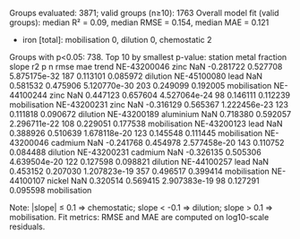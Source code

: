 Groups evaluated: 3871; valid groups (n≥10): 1763
Overall model fit (valid groups): median R² = 0.09, median RMSE = 0.154, median MAE = 0.121
- iron [total]: mobilisation 0, dilution 0, chemostatic 2

Groups with p<0.05: 738. Top 10 by smallest p-value:
    station     metal fraction     slope       r2            p   n     rmse      mae        trend
NE-43200046      zinc      NaN -0.281722 0.527708 5.875175e-32 187 0.113101 0.085972     dilution
NE-45100080      lead      NaN  0.581532 0.475906 5.120770e-30 203 0.249099 0.192005 mobilisation
NE-44100244      zinc      NaN  0.447123 0.657604 4.527064e-24  98 0.146111 0.112239 mobilisation
NE-43200231      zinc      NaN -0.316129 0.565367 1.222456e-23 123 0.111818 0.090672     dilution
NE-43200189 aluminium      NaN  0.718380 0.592057 2.296711e-22 108 0.229051 0.177538 mobilisation
NE-43200123      lead      NaN  0.388926 0.510639 1.678118e-20 123 0.145548 0.111445 mobilisation
NE-43200046   cadmium      NaN -0.241768 0.454978 2.577458e-20 143 0.110752 0.084488     dilution
NE-43200231   cadmium      NaN -0.326135 0.505306 4.639504e-20 122 0.127598 0.098821     dilution
NE-44100257      lead      NaN  0.453152 0.207030 1.207823e-19 357 0.496517 0.399414 mobilisation
NE-44100107    nickel      NaN  0.320514 0.569415 2.907383e-19  98 0.127291 0.095598 mobilisation

Note: |slope| ≤ 0.1 ⇒ chemostatic; slope < -0.1 ⇒ dilution; slope > 0.1 ⇒ mobilisation.
Fit metrics: RMSE and MAE are computed on log10-scale residuals.